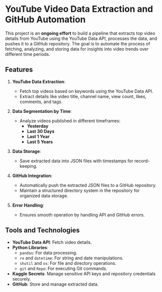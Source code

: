# YouTube Video Data Extraction and GitHub Automation

This project is an **ongoing effort** to build a pipeline that extracts top video details from YouTube using the YouTube Data API, processes the data, and pushes it to a GitHub repository. The goal is to automate the process of fetching, analyzing, and storing data for insights into video trends over different time periods.

## Features

1. **YouTube Data Extraction**:
   - Fetch top videos based on keywords using the YouTube Data API.
   - Extract details like video title, channel name, view count, likes, comments, and tags.

2. **Data Segmentation by Time**:
   - Analyze videos published in different timeframes:
     - **Yesterday**
     - **Last 30 Days**
     - **Last 1 Year**
     - **Last 5 Years**

3. **Data Storage**:
   - Save extracted data into JSON files with timestamps for record-keeping.

4. **GitHub Integration**:
   - Automatically push the extracted JSON files to a GitHub repository.
   - Maintain a structured directory system in the repository for organized data storage.

5. **Error Handling**:
   - Ensures smooth operation by handling API and GitHub errors.

## Tools and Technologies

- **YouTube Data API**: Fetch video details.
- **Python Libraries**:
  - `pandas`: For data processing.
  - `re` and `datetime`: For string and date manipulations.
  - `shutil` and `os`: For file and directory operations.
  - `git` and `Repo`: For executing Git commands.
- **Kaggle Secrets**: Manage sensitive API keys and repository credentials securely.
- **GitHub**: Store and manage extracted data.
